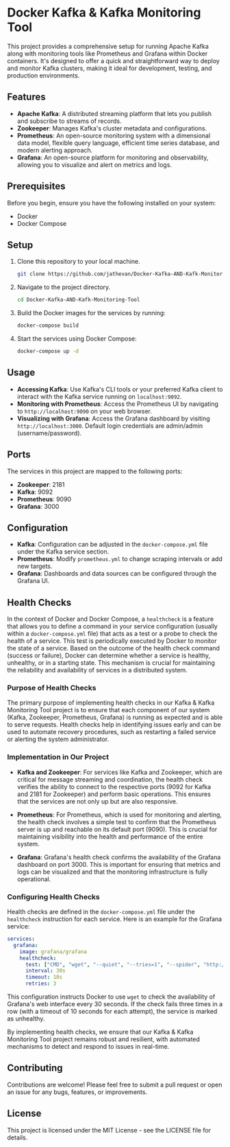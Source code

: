 
# Docker Kafka & Kafka Monitoring Tool

This project provides a comprehensive setup for running Apache Kafka along with monitoring tools like Prometheus and Grafana within Docker containers. It's designed to offer a quick and straightforward way to deploy and monitor Kafka clusters, making it ideal for development, testing, and production environments.

## Features

- **Apache Kafka**: A distributed streaming platform that lets you publish and subscribe to streams of records.
- **Zookeeper**: Manages Kafka's cluster metadata and configurations.
- **Prometheus**: An open-source monitoring system with a dimensional data model, flexible query language, efficient time series database, and modern alerting approach.
- **Grafana**: An open-source platform for monitoring and observability, allowing you to visualize and alert on metrics and logs.

## Prerequisites

Before you begin, ensure you have the following installed on your system:
- Docker
- Docker Compose

## Setup

1. Clone this repository to your local machine.

   ```bash
   git clone https://github.com/jathevan/Docker-Kafka-AND-Kafk-Monitoring-Tool.git
   ```

2. Navigate to the project directory.

   ```bash
   cd Docker-Kafka-AND-Kafk-Monitoring-Tool
   ```

3. Build the Docker images for the services by running:

   ```bash
   docker-compose build
   ```

4. Start the services using Docker Compose:

   ```bash
   docker-compose up -d
   ```

## Usage

- **Accessing Kafka**: Use Kafka's CLI tools or your preferred Kafka client to interact with the Kafka service running on `localhost:9092`.
- **Monitoring with Prometheus**: Access the Prometheus UI by navigating to `http://localhost:9090` on your web browser.
- **Visualizing with Grafana**: Access the Grafana dashboard by visiting `http://localhost:3000`. Default login credentials are admin/admin (username/password).

## Ports
The services in this project are mapped to the following ports:

- **Zookeeper**: 2181
- **Kafka**: 9092
- **Prometheus**: 9090
- **Grafana**: 3000

## Configuration

- **Kafka**: Configuration can be adjusted in the `docker-compose.yml` file under the Kafka service section.
- **Prometheus**: Modify `prometheus.yml` to change scraping intervals or add new targets.
- **Grafana**: Dashboards and data sources can be configured through the Grafana UI.


## Health Checks

In the context of Docker and Docker Compose, a `healthcheck` is a feature that allows you to define a command in your service configuration (usually within a `docker-compose.yml` file) that acts as a test or a probe to check the health of a service. This test is periodically executed by Docker to monitor the state of a service. Based on the outcome of the health check command (success or failure), Docker can determine whether a service is healthy, unhealthy, or in a starting state. This mechanism is crucial for maintaining the reliability and availability of services in a distributed system.

### Purpose of Health Checks

The primary purpose of implementing health checks in our Kafka & Kafka Monitoring Tool project is to ensure that each component of our system (Kafka, Zookeeper, Prometheus, Grafana) is running as expected and is able to serve requests. Health checks help in identifying issues early and can be used to automate recovery procedures, such as restarting a failed service or alerting the system administrator.

### Implementation in Our Project

- **Kafka and Zookeeper**: For services like Kafka and Zookeeper, which are critical for message streaming and coordination, the health check verifies the ability to connect to the respective ports (9092 for Kafka and 2181 for Zookeeper) and perform basic operations. This ensures that the services are not only up but are also responsive.

- **Prometheus**: For Prometheus, which is used for monitoring and alerting, the health check involves a simple test to confirm that the Prometheus server is up and reachable on its default port (9090). This is crucial for maintaining visibility into the health and performance of the entire system.

- **Grafana**: Grafana's health check confirms the availability of the Grafana dashboard on port 3000. This is important for ensuring that metrics and logs can be visualized and that the monitoring infrastructure is fully operational.

### Configuring Health Checks

Health checks are defined in the `docker-compose.yml` file under the `healthcheck` instruction for each service. Here is an example for the Grafana service:

```yaml
services:
  grafana:
    image: grafana/grafana
    healthcheck:
      test: ["CMD", "wget", "--quiet", "--tries=1", "--spider", "http://localhost:3000"]
      interval: 30s
      timeout: 10s
      retries: 3
```

This configuration instructs Docker to use `wget` to check the availability of Grafana's web interface every 30 seconds. If the check fails three times in a row (with a timeout of 10 seconds for each attempt), the service is marked as unhealthy.

By implementing health checks, we ensure that our Kafka & Kafka Monitoring Tool project remains robust and resilient, with automated mechanisms to detect and respond to issues in real-time.


## Contributing

Contributions are welcome! Please feel free to submit a pull request or open an issue for any bugs, features, or improvements.

## License

This project is licensed under the MIT License - see the LICENSE file for details.


